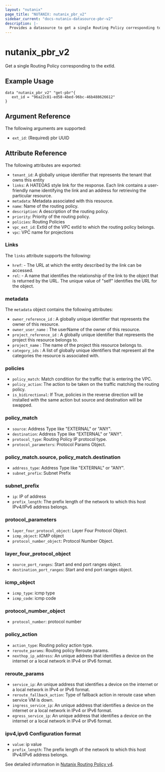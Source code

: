 ```yaml
---
layout: "nutanix"
page_title: "NUTANIX: nutanix_pbr_v2"
sidebar_current: "docs-nutanix-datasource-pbr-v2"
description: |-
  Provides a datasource to get a single Routing Policy corresponding to the extId.
---
```


# nutanix_pbr_v2

Get a single Routing Policy corresponding to the extId.

## Example Usage

```hcl
data "nutanix_pbr_v2" "get-pbr"{
   ext_id = "96a22c81-ed58-4bed-96bc-46b488626612"
}
```

## Argument Reference

The following arguments are supported:

- `ext_id`: (Required) pbr UUID

## Attribute Reference

The following attributes are exported:

- `tenant_id`: A globally unique identifier that represents the tenant that owns this entity
- `links`: A HATEOAS style link for the response. Each link contains a user-friendly name identifying the link and an address for retrieving the particular resource.
- `metadata`: Metadata associated with this resource.
- `name`: Name of the routing policy.
- `description`: A description of the routing policy.
- `priority`: Priority of the routing policy.
- `policies`: Routing Policies
- `vpc_ext_id`: ExtId of the VPC extId to which the routing policy belongs.
- `vpc`: VPC name for projections

### Links

The `links` attribute supports the following:

- `href`: - The URL at which the entity described by the link can be accessed.
- `rel`: - A name that identifies the relationship of the link to the object that is returned by the URL. The unique value of "self" identifies the URL for the object.

### metadata

The `metadata` object contains the following attributes:

- `owner_reference_id` : A globally unique identifier that represents the owner of this resource.
- `owner_user_name` : The userName of the owner of this resource.
- `project_reference_id` : A globally unique identifier that represents the project this resource belongs to.
- `project_name` : The name of the project this resource belongs to.
- `category_ids` : A list of globally unique identifiers that represent all the categories the resource is associated with.

### policies

- `policy_match`: Match condition for the traffic that is entering the VPC.
- `policy_action`: The action to be taken on the traffic matching the routing policy.
- `is_bidirectional`: If True, policies in the reverse direction will be installed with the same action but source and destination will be swapped.

### policy_match

- `source`: Address Type like "EXTERNAL" or "ANY".
- `destination`: Address Type like "EXTERNAL" or "ANY".
- `protocol_type`: Routing Policy IP protocol type.
- `protocol_parameters`: Protocol Params Object.

### policy_match.source, policy_match.destination

- `address_type`: Address Type like "EXTERNAL" or "ANY".
- `subnet_prefix`: Subnet Prefix

### subnet_prefix

- `ip`: IP of address
- `prefix_length`: The prefix length of the network to which this host IPv4/IPv6 address belongs.

### protocol_parameters

- `layer_four_protocol_object`: Layer Four Protocol Object.
- `icmp_object`: ICMP object
- `protocol_number_object`: Protocol Number Object.

### layer_four_protocol_object

- `source_port_ranges`: Start and end port ranges object.
- `destination_port_ranges`: Start and end port ranges object.

### icmp_object

- `icmp_type`: icmp type
- `icmp_code`: icmp code

### protocol_number_object

- `protocol_number`: protocol number

### policy_action

- `action_type`: Routing policy action type.
- `reroute_params`: Routing policy Reroute params.
- `nexthop_ip_address`: An unique address that identifies a device on the internet or a local network in IPv4 or IPv6 format.

### reroute_params

- `service_ip`: An unique address that identifies a device on the internet or a local network in IPv4 or IPv6 format.
- `reroute_fallback_action`: Type of fallback action in reroute case when service VM is down.
- `ingress_service_ip`: An unique address that identifies a device on the internet or a local network in IPv4 or IPv6 format.
- `egress_service_ip`: An unique address that identifies a device on the internet or a local network in IPv4 or IPv6 format.

### ipv4,ipv6 Configuration format

- `value`: ip value
- `prefix_length`: The prefix length of the network to which this host IPv4/IPv6 address belongs.

See detailed information in [Nutanix Routing Policy v4](https://developers.nutanix.com/api-reference?namespace=networking&version=v4.0).
